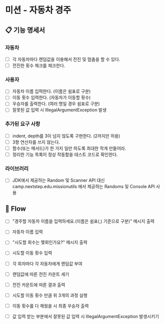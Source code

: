 # 미션 - 자동차 경주

## 📋 기능 명세서

### 자동차
- [ ] 각 자동차마다 랜덤값을 이용해서 전진 및 멈춤을 할 수 있다.
- [ ] 전진한 횟수 체크를 체크한다.

### 사용자
- [ ] 자동차 이름 입력한다. (이름은 쉼표로 구분)
- [ ] 이동 횟수 입력한다. (자동차가 이동할 횟수)
- [ ] 우승자를 출력한다. (여러 명일 경우 쉼표로 구분)
- [ ] 잘못된 값 입력 시 IllegalArgumentException 발생

### 추가된 요구 사항
- [ ] indent, depth를 3이 넘지 않도록 구현한다. (2까지만 허용)
- [ ] 3항 연산자를 쓰지 않는다.
- [ ] 함수(또는 메서드)가 한 가지 일만 하도록 최대한 작게 만들어라.
- [ ] 정리한 기능 목록이 정상 작동함을 테스트 코드로 확인한다.

### 라이브러리
- [ ] JDK에서 제공하는 Random 및 Scanner API 대신 camp.nextstep.edu.missionutils 에서 제공하는 Randoms 및 Console API 사용

## 🌊 Flow

- [ ] "경주할 자동차 이름을 입력하세요.(이름은 쉼표(,) 기준으로 구분)" 메시지 출력
- [ ] 자동차 이름 입력
- [ ] "시도할 회수는 몇회인가요?" 메시지 출력
- [ ] 시도할 이동 횟수 입력
- [ ] 각 회차마다 각 자동차에게 랜덤값 부여
- [ ] 랜덤값에 따른 전진 카운트 세기
- [ ] 전진 카운트에 따른 결과 출력
- [ ] 시도할 이동 횟수 만큼 위 3개의 과정 실행
- [ ] 이동 횟수를 다 채웠을 시 최종 우승자 출력 

- [ ] 값 입력 받는 부분에서 잘못된 값 입력 시 IllegalArgumentException 발생시키기